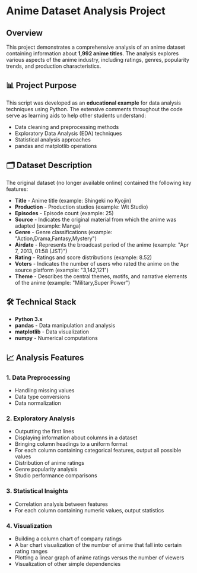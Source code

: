 # Anime Dataset Analysis Project

## Overview

This project demonstrates a comprehensive analysis of an anime dataset containing information about **1,992 anime titles**. The analysis explores various aspects of the anime industry, including ratings, genres, popularity trends, and production characteristics.

## 📊 Project Purpose

This script was developed as an **educational example** for data analysis techniques using Python. The extensive comments throughout the code serve as learning aids to help other students understand:

- Data cleaning and preprocessing methods
- Exploratory Data Analysis (EDA) techniques
- Statistical analysis approaches
- pandas and matplotlib operations

## 🗂️ Dataset Description

The original dataset (no longer available online) contained the following key features:

- **Title** - Anime title (example: Shingeki no Kyojin)
- **Production** - Production studios (example: Wit Studio)
- **Episodes** - Episode count (example: 25)
- **Source** - Indicates the original material from which the anime was adapted (example: Manga)
- **Genre** - Genre classifications (example: "Action,Drama,Fantasy,Mystery")
- **Airdate** - Represents the broadcast period of the anime (example: "Apr 7, 2013, 01:58 (JST)")
- **Rating** - Ratings and score distributions (example: 8.52)
- **Voters** - Indicates the number of users who rated the anime on the source platform (example: "3,142,121")
- **Theme** - Describes the central themes, motifs, and narrative elements of the anime (example: "Military,Super Power")

## 🛠️ Technical Stack

- **Python 3.x**
- **pandas** - Data manipulation and analysis
- **matplotlib** - Data visualization
- **numpy** - Numerical computations

## 📈 Analysis Features

### 1. Data Preprocessing
- Handling missing values
- Data type conversions
- Data normalization

### 2. Exploratory Analysis
- Outputting the first lines
- Displaying information about columns in a dataset
- Bringing column headings to a uniform format
- For each column containing categorical features, output all possible values
- Distribution of anime ratings
- Genre popularity analysis
- Studio performance comparisons

### 3. Statistical Insights
- Correlation analysis between features
- For each column containing numeric values, output statistics

### 4. Visualization
- Building a column chart of company ratings
- A bar chart visualization of the number of anime that fall into certain rating ranges
- Plotting a linear graph of anime ratings versus the number of viewers
- Visualization of other simple dependencies